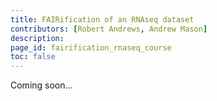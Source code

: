 ```yaml
---
title: FAIRification of an RNAseq dataset
contributors: [Robert Andrews, Andrew Mason]
description: 
page_id: fairification_rnaseq_course
toc: false
---
```


Coming soon...

